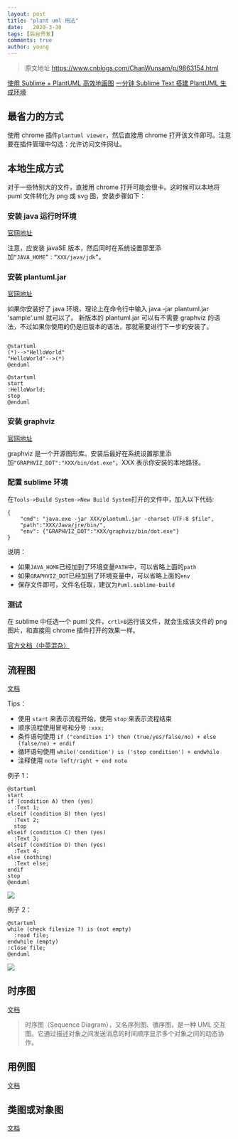 ```yaml
---
layout: post
title: "plant uml 用法"
date:   2020-3-30
tags: [后台开发]
comments: true
author: young
---
```


> 原文地址 https://www.cnblogs.com/ChanWunsam/p/9863154.html

[使用 Sublime + PlantUML 高效地画图](https://www.jianshu.com/p/e92a52770832)
[一分钟 Sublime Text 搭建 PlantUML 生成环境](https://www.jianshu.com/p/d5fd9133c78a)

## 最省力的方式

使用 chrome 插件`plantuml viewer`，然后直接用 chrome 打开该文件即可。注意要在插件管理中勾选：允许访问文件网址。

## 本地生成方式

对于一些特别大的文件，直接用 chrome 打开可能会很卡。这时候可以本地将 puml 文件转化为 png 或 svg 图，安装步骤如下：

### 安装 java 运行时环境

[官网地址](https://www.oracle.com/technetwork/java/index.html)

注意，应安装 javaSE 版本，然后同时在系统设置那里添加`“JAVA_HOME”：“XXX/java/jdk”`。

### 安装 plantuml.jar

[官网地址](http://plantuml.com/download)

如果你安装好了 java 环境，理论上在命令行中输入 java -jar plantuml.jar 'sample'.uml 就可以了。
新版本的 plantuml.jar 可以有不需要 graphviz 的语法，不过如果你使用的仍是旧版本的语法，那就需要进行下一步的安装了。

```

@startuml
(*)-->"HelloWorld"
"HelloWorld"-->(*)
@enduml

@startuml
start
:HelloWorld;
stop
@enduml

```

### 安装 graphviz

[官网地址](http://graphviz.org/)

graphviz 是一个开源图形库。安装后最好在系统设置那里添加`"GRAPHVIZ_DOT":"XXX/bin/dot.exe"`，XXX 表示你安装的本地路径。

### 配置 sublime 环境

在`Tools->Build System->New Build System`打开的文件中，加入以下代码:

```
{
    "cmd": "java.exe -jar XXX/plantuml.jar -charset UTF-8 $file",
    "path":"XXX/Java/jre/bin/",
    "env": {"GRAPHVIZ_DOT":"XXX/graphviz/bin/dot.exe"}
}

```

说明：

*   如果`JAVA_HOME`已经加到了环境变量`PATH`中，可以省略上面的`path`
*   如果`GRAPHVIZ_DOT`已经加到了环境变量中，可以省略上面的`env`
*   保存文件即可，文件名任取，建议为`Puml.sublime-build`

### 测试

在 sublime 中任选一个 puml 文件，`crtl+B`运行该文件，就会生成该文件的 png 图片，和直接用 chrome 插件打开的效果一样。

[官方文档（中英混杂）](http://plantuml.com/sitemap-language-specification)

## 流程图

[文档](http://plantuml.com/activity-diagram-beta)

Tips：

*   使用 `start` 来表示流程开始，使用 `stop` 来表示流程结束
*   顺序流程使用冒号和分号 `:xxx;`
*   条件语句使用 `if ("condition 1") then (true/yes/false/no) + else (false/no) + endif`
*   循环语句使用 `while('condition') is ('stop condition') + endwhile`
*   注释使用 `note left/right + end note`

例子 1：

```
@startuml
start
if (condition A) then (yes)
  :Text 1;
elseif (condition B) then (yes)
  :Text 2;
  stop
elseif (condition C) then (yes)
  :Text 3;
elseif (condition D) then (yes)
  :Text 4;
else (nothing)
  :Text else;
endif
stop
@enduml

```

![](https://img2018.cnblogs.com/blog/1381006/201810/1381006-20181027201039345-424199806.png)

例子 2：

```
@startuml
while (check filesize ?) is (not empty)
  :read file;
endwhile (empty)
:close file;
@enduml

```

![](https://img2018.cnblogs.com/blog/1381006/201810/1381006-20181027200915397-1821409646.png)

## 时序图

[文档](http://plantuml.com/sequence-diagram)

> 时序图（Sequence Diagram），又名序列图、循序图，是一种 UML 交互图。它通过描述对象之间发送消息的时间顺序显示多个对象之间的动态协作。

## 用例图

[文档](http://plantuml.com/use-case-diagram)

## 类图或对象图

[文档](http://plantuml.com/object-diagram)
